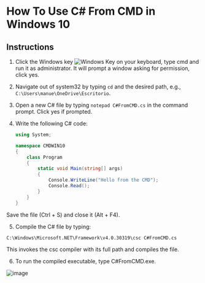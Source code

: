 # How To Use C# From CMD in Windows 10

## Instructions

1. Click the Windows key   ![Windows Key](https://github.com/DxDyZ5/HowToUseC-FromCMDWin10/assets/122232315/f17bc3b8-69fd-48f8-9d4c-71ae3aaf1084)  on your keyboard, type cmd and run it as administrator. It will prompt a window asking for permission, click yes.

2. Navigate out of system32 by typing `cd` and the desired path, e.g., `C:\Users\manue\OneDrive\Escritorio`.

3. Open a new C# file by typing `notepad C#FromCMD.cs` in the command prompt. Click yes if prompted.

4. Write the following C# code:

   ```csharp
   using System;

   namespace CMDWIN10
   {
       class Program
       {
           static void Main(string[] args)
           {
               Console.WriteLine("Hello from the CMD");
               Console.Read();
           }
       }
   }

Save the file (Ctrl + S) and close it (Alt + F4).

5. Compile the C# file by typing:

`C:\Windows\Microsoft.NET\Framework\v4.0.30319\csc C#FromCMD.cs`

This invokes the csc compiler with its full path and compiles the file.

6. To run the compiled executable, type C#FromCMD.exe.

![image](https://github.com/DxDyZ5/HowToUseC-FromCMDWin10/assets/122232315/b587e454-4487-426d-9b02-048bec016a98)
